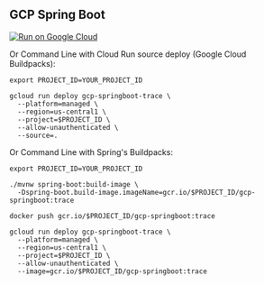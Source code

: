 GCP Spring Boot
-----------------

[![Run on Google Cloud](https://deploy.cloud.run/button.svg)](https://deploy.cloud.run)

Or Command Line with Cloud Run source deploy (Google Cloud Buildpacks):
```
export PROJECT_ID=YOUR_PROJECT_ID

gcloud run deploy gcp-springboot-trace \
  --platform=managed \
  --region=us-central1 \
  --project=$PROJECT_ID \
  --allow-unauthenticated \
  --source=.
```

Or Command Line with Spring's Buildpacks:
```
export PROJECT_ID=YOUR_PROJECT_ID

./mvnw spring-boot:build-image \
  -Dspring-boot.build-image.imageName=gcr.io/$PROJECT_ID/gcp-springboot:trace

docker push gcr.io/$PROJECT_ID/gcp-springboot:trace

gcloud run deploy gcp-springboot-trace \
  --platform=managed \
  --region=us-central1 \
  --project=$PROJECT_ID \
  --allow-unauthenticated \
  --image=gcr.io/$PROJECT_ID/gcp-springboot:trace
```
